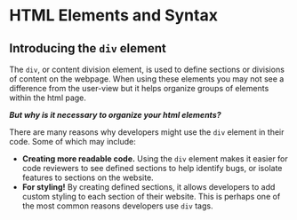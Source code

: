 # HTML Elements and Syntax

## Introducing the `div` element

The `div`, or content division element, is used to define sections or divisions of content on the webpage. When using these elements you may not see a difference from the user-view but it helps organize groups of elements within the html page.

**_But why is it necessary to organize your html elements?_**

There are many reasons why developers might use the `div` element in their code. Some of which may include:

- **Creating more readable code.** Using the `div` element makes it easier for code reviewers to see defined sections to help identify bugs, or isolate features to sections on the website.
- **For styling!** By creating defined sections, it allows developers to add custom styling to each section of their website. This is perhaps one of the most common reasons developers use `div` tags.
